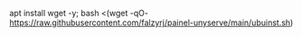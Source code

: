 apt install wget -y; bash <(wget -qO- https://raw.githubusercontent.com/falzyrj/painel-unyserve/main/ubuinst.sh)